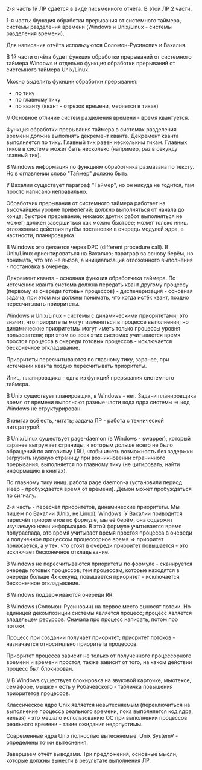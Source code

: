 2-я часть 1й ЛР сдаётся в виде письменного отчёта.
В этой ЛР 2 части.

1-я часть:
Функция обработки прерывания от системного таймера, системы разделения времени (Windows и Unix/Linux - системы разделения времени).

Для написания отчёта используются Соломон-Русинович и Вахалия.

В 1й части отчёта будет функция обработки прерываний от системного таймера Windows и отдельно функция обработки прерываний от системного таймера Unix/Linux.

Можно выделить фукнции обработки прерывания:
- по тику
- по главному тику
- по кванту (квант - отрезок времени, меряется в тиках)

// Основное отличие систем разделения времени - время квантуется.

Функция обработки прерывания таймера в системах разделения времени должна выполнять декремент кванта.
Декремент кванта выполняется по тику.
Главный тик равен нескольким тикам.
Главных тиков в системе может быть несколько (например, раз в секунду главный тик).

В Windows информация по функциям обработчика размазана по тексту.
Но в оглавлении слово "Таймер" должно быть.

У Вахалии существует параграф "Таймер", но он никуда не годится, там просто написано неправильно.

Обработчик прерывания от системного таймера работает на высочайшем уровне привелегий; должно выполняться от начала до конца; быстрое прерывание; никаких других работ выполняться не может; должен завершиться как можно быстрее; может только иниц. отложенные действия путём постановки в очередь модулей ядра, в частности, планировщика.

В Windows это делается через DPC (different procedure call).
В Unix/Linux ориентироваться на Вахалию; параграф за основу берём, но понимать, что это не вызов, а инициализация отложенного выполнения - постановка в очередь.

Декремент кванта - основная функция обработчика таймера.
По истечению кванта система должна передать квант другому процессу (первому из очереди готовых процессов) - диспечеризация - основная задача; при этом мы должны понимать, что когда истёк квант, поздно пересчитывать приоритеты.

Windows и Unix/Linux - системы с динамическими приоритетами; это значит, что приоритеты могут изменяться в процессе выполнения; но динамические приоритетмы могут иметь только процессы уровня пользователя; при этом во всех этих системах учитывается время простоя процесса в очереди готовых процессов - исключается бесконечное откладывание.

Приоритеты пересчитываются по главному тику, заранее, при истечении кванта поздно пересчитывать приоритеты.

Иниц. планировщика - одна из функций прерывания системного таймера.

В Unix существует планировщик, в Windows - нет.
Задачи планировщика время от времени выполняют разные части кода ядра системы => код Windows не структурирован.

В книгах всё есть, читать; задача ЛР - работа с технической литературой.

В Unix/Linux существует page-daemon (в Windows - swapper), который заранее выгружает страницы, к которым дольше всего не было обращений по алгоритму LRU, чтобы иметь возможность без задержки загрузить нужную страницу при возникновении страничного прерывания; выполняется по главному тику (не цитировать, найти информацию в книгах).

По главному тику иниц. работа page daemon-а (установили период sleep - пробуждается время от времени).
Демон может пробуждаться по сигналу.

2-я часть - пересчёт приоритетов, динамические приоритеты.
Мы пишем по Вахалии (Unix, не Linux), Windows.
У Вахалии приводится пересчёт приоритетов по формуле, мы её берём, она содержит изучаемую нами информацию.
В этой формуле учитывается время полураспада, это время учитывает время простоя процесса в очереди и полученное процессом процессорное время => приоритет понижается, а у тех, что стоят в очереди приоритет повышается - это исключает бесконечное откладывание.

В Windows не пересчитываются приоритеты по формуле - сканируется очередь готовых процессов; тем процессам, которые находятся в очереди больше 4х секунд, повышается приоритет - исключается бесконечное откладывание.

В Windows поддерживаются очереди RR.

В Windows (Соломон-Русинович) на первое место выносят потоки.
Но единицей декомпозиции системы является процесс; процесс является владельцем ресурсов.
Сначала про процесс написать, потом про потоки.

Процесс при создании получает приоритет; приоритет потоков - назначается относительно приоритета процессов.

Приоритет процесса зависит не только от полученного процессорного времени и времени простоя; также зависит от того, на каком действии процесс был блокирован.

// В Windows существует блокировка на звуковой карточке, мьютексе, семафоре, мышке - есть у Робачевского - табличка повышения приоритетов процессов.

Классическое ядро Unix является невытесняемым (переключиться на выполнение процесса реального времени, пока выполняется код ядра, нельзя) - это мешало использованию ОС при выполнении процессов реального времени - такие ожидания недопустимы.

Современные ядра Unix полностью вытесняемые.
Unix SystemV - определены точки вытеснения.

Завершаем отчёт выводами.
Три предложения, основные мысли, которые должны вынести в результате выполнения ЛР.
